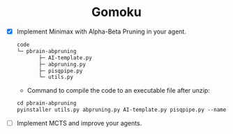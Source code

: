# <center> Gomoku</center>

- [x] Implement Minimax with Alpha-Beta Pruning in your agent.

  ```txt
  code
  └─ pbrain-abpruning
         ├─ AI-template.py
         ├─ abpruning.py
         ├─ pisqpipe.py
         └─ utils.py
  ```

  - Command to compile the code to an executable file after unzip:

  ```txt
  cd pbrain-abpruning
  pyinstaller utils.py abpruning.py AI-template.py pisqpipe.py --name pbrain-abpruning.exe --onefile
  ```

  

- [ ] Implement MCTS and improve your agents.

